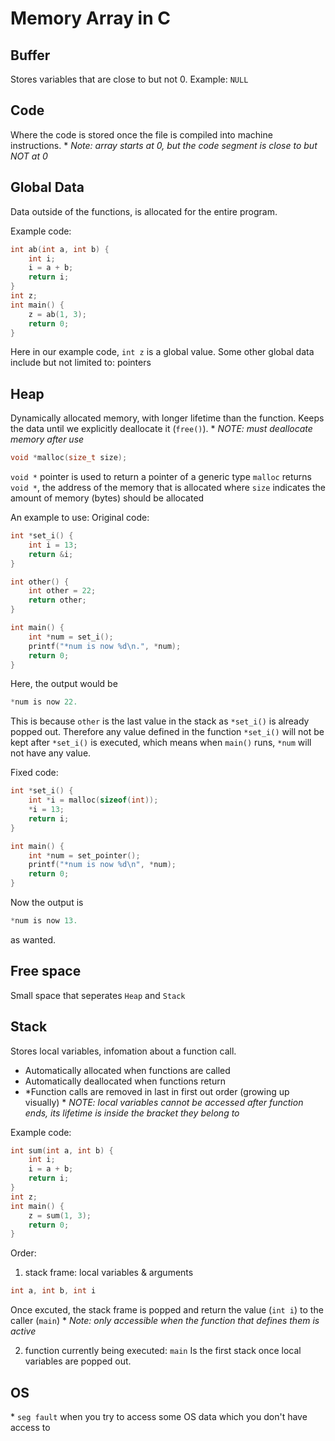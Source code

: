 # Memory Array in C


## Buffer
Stores variables that are close to but not 0.
Example: `NULL`

## Code
Where the code is stored once the file is compiled into machine instructions.
\* *Note: array starts at 0, but the code segment is close to but NOT at 0*

## Global Data
Data outside of the functions, is allocated for the entire program.

Example code:
```c
int ab(int a, int b) {
    int i;
    i = a + b;
    return i;
}
int z;
int main() {
    z = ab(1, 3);
    return 0;
}
```
Here in our example code, `int z` is a global value.
Some other global data include but not limited to: pointers

## Heap
Dynamically allocated memory, with longer lifetime than the function. Keeps the data until we explicitly deallocate it (`free()`).
\* *NOTE: must deallocate memory after use*
```c
void *malloc(size_t size);
```
`void *` pointer is used to return a pointer of a generic type
`malloc` returns `void *`, the address of the memory that is allocated
where `size` indicates the amount of memory (bytes) should be allocated

An example to use:
Original code:
```c
int *set_i() {
    int i = 13;
    return &i;
}

int other() {
    int other = 22;
    return other;
}

int main() {
    int *num = set_i();
    printf("*num is now %d\n.", *num);
    return 0;
}
```
Here, the output would be
```c
*num is now 22.
```
This is because `other` is the last value in the stack as `*set_i()` is already popped out. Therefore any value defined in the function `*set_i()` will not be kept after `*set_i()` is executed, which means when `main()` runs, `*num` will not have any value.

Fixed code:
```c
int *set_i() {
    int *i = malloc(sizeof(int));
    *i = 13;
    return i;
}

int main() {
    int *num = set_pointer();
    printf("*num is now %d\n", *num);
    return 0;
}
```
Now the output is
```c
*num is now 13.
```
as wanted.

## Free space
Small space that seperates `Heap` and `Stack`

## Stack
Stores local variables, infomation about a function call.
* Automatically allocated when functions are called
* Automatically deallocated when functions return
* \*Function calls are removed in last in first out order (growing up visually)
\* *NOTE: local variables cannot be accessed after function ends, its lifetime is inside the bracket they belong to*

Example code:
```c
int sum(int a, int b) {
    int i;
    i = a + b;
    return i;
}
int z;
int main() {
    z = sum(1, 3);
    return 0;
}
```
Order:
1. stack frame: local variables & arguments
```c
int a, int b, int i
```
Once excuted, the stack frame is popped and return the value (`int i`) to the caller (`main`)
\* *Note: only accessible when the function that defines them is active*

2. function currently being executed: `main`
Is the first stack once local variables are popped out.

## OS

\* `seg fault` when you try to access some OS data which you don't have access to
